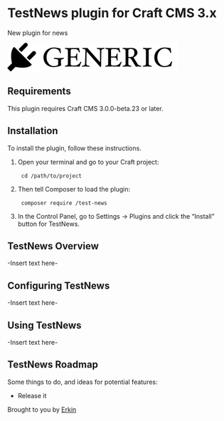 # TestNews plugin for Craft CMS 3.x

New plugin for news

![Screenshot](resources/img/plugin-logo.png)

## Requirements

This plugin requires Craft CMS 3.0.0-beta.23 or later.

## Installation

To install the plugin, follow these instructions.

1. Open your terminal and go to your Craft project:

        cd /path/to/project

2. Then tell Composer to load the plugin:

        composer require /test-news

3. In the Control Panel, go to Settings → Plugins and click the “Install” button for TestNews.

## TestNews Overview

-Insert text here-

## Configuring TestNews

-Insert text here-

## Using TestNews

-Insert text here-

## TestNews Roadmap

Some things to do, and ideas for potential features:

* Release it

Brought to you by [Erkin](TestNews.com)
